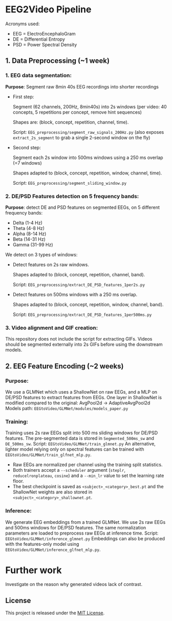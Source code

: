 # EEG2Video Pipeline
Acronyms used:
- EEG = ElectroEncephaloGram
- DE = Differential Entropy
- PSD = Power Spectral Density

## 1. Data Preprocessing (~1 week)
### 1. EEG data segmentation:

**Purpose**: Segment raw 8min 40s EEG recordings into shorter recordings

- First step:

  Segment (62 channels, 200Hz, 8min40s) into 2s windows (per video: 40 concepts, 5 repetitions per concept, remove hint sequences)

  Shapes are: (block, concept, repetition, channel, time).

  Script: `EEG_preprocessing/segment_raw_signals_200Hz.py`
  (also exposes `extract_2s_segment` to grab a single 2-second window on the fly)

- Second step:

  Segment each 2s window into 500ms windows using a 250 ms overlap (=7 windows)

  Shapes adapted to (block, concept, repetition, window, channel, time).

  Script: `EEG_preprocessing/segment_sliding_window.py`

### 2. DE/PSD Features detection on 5 frequency bands:

**Purpose**: detect DE and PSD features on segmented EEGs, on 5 different frequency bands:

- Delta (1-4 Hz)
- Theta (4-8 Hz)
- Alpha (8-14 Hz)
- Beta (14-31 Hz)
- Gamma (31-99 Hz)

We detect on 3 types of windows:

- Detect features on 2s raw windows.

  Shapes adapted to (block, concept, repetition, channel, band).

  Script: `EEG_preprocessing/extract_DE_PSD_features_1per2s.py`

- Detect features on 500ms windows with a 250 ms overlap.

  Shapes adapted to (block, concept, repetition, window, channel, band).

  Script: `EEG_preprocessing/extract_DE_PSD_features_1per500ms.py`

### 3. Video alignment and GIF creation:

This repository does not include the script for extracting GIFs. Videos should be segmented externally into 2s GIFs before using the downstream models.

## 2. EEG Feature Encoding (~2 weeks)
### Purpose:
We use a GLMNet which uses a ShallowNet on raw EEGs, and a MLP on DE/PSD features to extract features from EEGs.
One layer in ShallowNet is modified compared to the original: AvgPool2d -> AdaptiveAvgPool2d
Models path: `EEGtoVideo/GLMNet/modules/models_paper.py`

### Training:
Training uses 2s raw EEGs split into 500 ms sliding windows for DE/PSD features.
The pre-segmented data is stored in `Segmented_500ms_sw` and `DE_500ms_sw`.
Script: `EEGtoVideo/GLMNet/train_glmnet.py`
An alternative, lighter model relying only on spectral features can be trained with `EEGtoVideo/GLMNet/train_glfnet_mlp.py`.
- Raw EEGs are normalized per channel using the training split statistics.
- Both trainers accept a `--scheduler` argument (`steplr`, `reducelronplateau`, `cosine`) and a `--min_lr` value to set the learning rate floor.
- The best checkpoint is saved as `<subject>_<category>_best.pt` and the ShallowNet weights are also stored in `<subject>_<category>_shallownet.pt`.

### Inference:
We generate EEG embeddings from a trained GLMNet.
We use 2s raw EEGs and 500ms windows for DE/PSD features.
The same normalization parameters are loaded to preprocess raw EEGs at inference time.
Script: `EEGtoVideo/GLMNet/inference_glmnet.py`
Embeddings can also be produced with the features-only model using `EEGtoVideo/GLMNet/inference_glfnet_mlp.py`.

# Further work
Investigate on the reason why generated videos lack of contrast.

## License
This project is released under the [MIT License](LICENSE).
